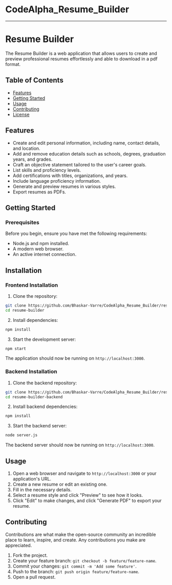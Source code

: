 # CodeAlpha_Resume_Builder


---

# Resume Builder

The Resume Builder is a web application that allows users to create and preview professional resumes effortlessly and able to download in a pdf format.

## Table of Contents

- [Features](#features)
- [Getting Started](#getting-started)
- [Usage](#usage)
- [Contributing](#contributing)
- [License](#license)

## Features

- Create and edit personal information, including name, contact details, and location.
- Add and remove education details such as schools, degrees, graduation years, and grades.
- Craft an objective statement tailored to the user's career goals.
- List skills and proficiency levels.
- Add certifications with titles, organizations, and years.
- Include language proficiency information.
- Generate and preview resumes in various styles.
- Export resumes as PDFs.

## Getting Started

### Prerequisites

Before you begin, ensure you have met the following requirements:

- Node.js and npm installed.
- A modern web browser.
- An active internet connection.

## Installation

### Frontend Installation

1. Clone the repository:

```bash
git clone https://github.com/Bhaskar-Varre/CodeAlpha_Resume_Builder/resume-builder.git
cd resume-builder
```

2. Install dependencies:

```bash
npm install
```

3. Start the development server:

```bash
npm start
```

The application should now be running on `http://localhost:3000`.

### Backend Installation

1. Clone the backend repository:

```bash
git clone https://github.com/Bhaskar-Varre/CodeAlpha_Resume_Builder/resume-builder-backend.git
cd resume-builder-backend
```

2. Install backend dependencies:

```bash
npm install
```

3. Start the backend server:

```bash
node server.js
```

The backend server should now be running on `http://localhost:3000`.





## Usage

1. Open a web browser and navigate to `http://localhost:3000` or your application's URL.
2. Create a new resume or edit an existing one.
3. Fill in the necessary details.
4. Select a resume style and click "Preview" to see how it looks.
5. Click "Edit" to make changes, and click "Generate PDF" to export your resume.




## Contributing

Contributions are what make the open-source community an incredible place to learn, inspire, and create. Any contributions you make are appreciated.

1. Fork the project.
2. Create your feature branch: `git checkout -b feature/feature-name`.
3. Commit your changes: `git commit -m 'Add some feature'`.
4. Push to the branch: `git push origin feature/feature-name`.
5. Open a pull request.

